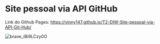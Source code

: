 # Site pessoal via API GitHub

Link do Github Pages: https://vinny147.github.io/T2-DIW-Site-pessoal-via-API-Git-Hub/

![brave_iBi9LCzy0O](https://user-images.githubusercontent.com/52513984/144680942-207b771b-4940-4006-b27d-bdd5a1806cda.png)

